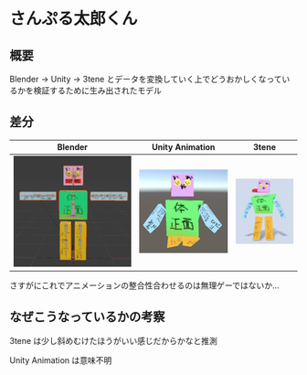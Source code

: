 # さんぷる太郎くん

## 概要

Blender -> Unity -> 3tene とデータを変換していく上でどうおかしくなっているかを検証するために生み出されたモデル

## 差分

|Blender|Unity Animation|3tene|
|---|---|---|
|![](./images/blender.png)|![](./images/unity.png)|![](./images/3tene.png)|

さすがにこれでアニメーションの整合性合わせるのは無理ゲーではないか...

## なぜこうなっているかの考察

3tene は少し斜めむけたほうがいい感じだからかなと推測

Unity Animation は意味不明
